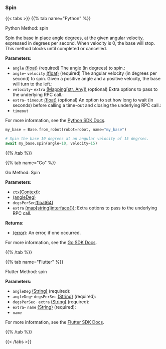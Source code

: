 ### Spin

\{\{< tabs >}}
\{\{% tab name="Python" %}\}

Python Method: spin

Spin the base in place angle degrees, at the given angular velocity, expressed in degrees per second. When velocity is 0, the base will stop. This method blocks until completed or cancelled.

**Parameters:**

- `angle` [(float)](https://docs.python.org/3/library/stdtypes.html#numeric-types-int-float-complex) (required) The angle (in degrees) to spin.:
- `angle`- `velocity` [(float)](https://docs.python.org/3/library/stdtypes.html#numeric-types-int-float-complex) (required) The angular velocity (in degrees per second) to spin. Given a positive angle and a positive velocity, the base will turn to the left.:
- `velocity`- `extra` [(Mapping[str, Any])](<INSERT PARAM TYPE LINK>) (optional) Extra options to pass to the underlying RPC call.:
- `extra`- `timeout` [(float)](<INSERT PARAM TYPE LINK>) (optional) An option to set how long to wait (in seconds) before calling a time-out and closing the underlying RPC call.:
- `timeout`

For more information, see the [Python SDK Docs](https://python.viam.dev/autoapi/viam/components/base/client/index.html#viam.components.base.client.BaseClient.spin).

``` python {class="line-numbers linkable-line-numbers"}
my_base = Base.from_robot(robot=robot, name="my_base")

# Spin the base 10 degrees at an angular velocity of 15 deg/sec.
await my_base.spin(angle=10, velocity=15)

```

\{\{% /tab %}}

\{\{% tab name="Go" %\}\}

Go Method: Spin

**Parameters:**

- `ctx`[(Context)](https://pkg.go.dev/context#ctx):
- [(angleDeg)](<INSERT PARAM TYPE LINK>)
- `degsPerSec`[(float64)](<INSERT PARAM TYPE LINK>)
- `extra` [(map[string]interface\{\})](https://go.dev/blog/maps): Extra options to pass to the underlying RPC call.

**Returns:**

- [(error)](https://pkg.go.dev/builtin#error): An error, if one occurred.

For more information, see the [Go SDK Docs](https://pkg.go.dev/go.viam.com/rdk/components/base#Base).

\{\{% /tab %}}

\{\{% tab name="Flutter" %}\}

Flutter Method: spin

**Parameters:**

- `angleDeg` [(String)](https://api.flutter.dev/flutter/dart-core/String-class.html) (required):
- `angleDeg`- `degsPerSec` [(String)](https://api.flutter.dev/flutter/dart-core/String-class.html) (required):
- `degsPerSec`- `extra` [(String)](https://api.flutter.dev/flutter/dart-core/String-class.html) (required):
- `extra`- `name` [(String)](https://api.flutter.dev/flutter/dart-core/String-class.html) (required):
- `name`

For more information, see the [Flutter SDK Docs](https://flutter.viam.dev/viam_protos.component.base/BaseServiceClient/spin.html).

\{\{% /tab %}}

\{\{< /tabs >}}

